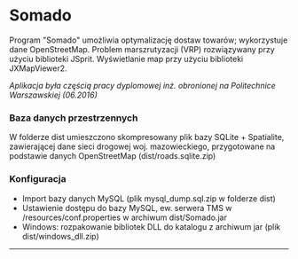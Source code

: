 # Somado
Program "Somado" umożliwia optymalizację dostaw towarów; wykorzystuje dane OpenStreetMap. Problem marszrutyzacji (VRP) rozwiązywany przy użyciu biblioteki JSprit. Wyświetlanie map przy użyciu biblioteki JXMapViewer2.

*Aplikacja była częścią pracy dyplomowej inż. obronionej na Politechnice Warszawskiej (06.2016)*
### Baza danych przestrzennych
W folderze dist umieszczono skompresowany plik bazy SQLite + Spatialite, zawierającej dane sieci drogowej woj. mazowieckiego, przygotowane na podstawie danych OpenStreetMap (dist/roads.sqlite.zip)

### Konfiguracja
- Import bazy danych MySQL (plik mysql_dump.sql.zip w folderze dist)
- Ustawienie dostępu do bazy MySQL, ew. serwera TMS w /resources/conf.properties w archiwum dist/Somado.jar 
- Windows: rozpakowanie bibliotek DLL do katalogu z archiwum jar (plik dist/windows_dll.zip)

----------

